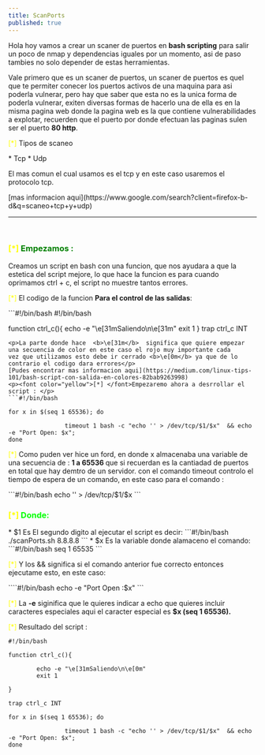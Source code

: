 ```yaml
---
title: ScanPorts
published: true
---
```



<p>Hola hoy vamos a crear un scaner de puertos en <b>bash scripting</b>
para salir un poco de nmap y dependencias iguales por un momento, asi de paso tambies no solo depender de estas
herramientas.</p>

<p>Vale primero que es un scaner de puertos, un scaner de puertos es quel que te permiter conecer los puertos activos
de una maquina para asi poderla vulnerar, pero hay que saber que esta no es la unica forma de poderla vulnerar, exiten
diversas formas de hacerlo una de ella es en la misma pagina web donde la pagina web es la que contiene
vulnerabilidades a explotar, recuerden que el puerto por donde
efectuan las paginas sulen ser el puerto <b>80 http</b>.</p>
<p><font color="yellow">[*]</font> Tipos de scaneo</p>
* Tcp
* Udp
<p>El mas comun el cual usamos es el tcp y en este caso usaremos el protocolo tcp.</p>
[mas informacion aqui](https://www.google.com/search?client=firefox-b-d&q=scaneo+tcp+y+udp)

-------
<br>
<h3><font color="yellow">[*]</font><font color="green"> Empezamos :</font></h3>
<p><font color="yellow"></font> Creamos un script en bash con una funcion, que nos ayudara a que la estetica del script
mejore, lo que hace la funcion es para cuando oprimamos ctrl + c, el script no muestre tantos errores.</p>


<p><font color="yellow">[*]</font> El codigo de la funcion  <b>Para el control de las salidas</b>: </p>
```#!/bin/bash
#!/bin/bash

function ctrl_c(){
	echo -e "\e[31mSaliendo\n\e[31m"
	exit 1
}
trap ctrl_c INT
```
<p>La parte donde hace  <b>\e[31m</b>  significa que quiere empezar una secuencia de color en este caso el rojo muy importante cada
vez que utilizamos esto debe ir cerrado <b>\e[0m</b> ya que de lo contrario el codigo dara errores</p>
[Pudes encontrar mas informacion aqui](https://medium.com/linux-tips-101/bash-script-con-salida-en-colores-82bab9263998)
<p><font color="yellow">[*] </font>Empezaremo ahora a desrrollar el script : </p>
```#!/bin/bash

for x in $(seq 1 65536); do

                timeout 1 bash -c "echo '' > /dev/tcp/$1/$x"  && echo -e "Port Open: $x";
done

```
<p><font color="yellow">[*]</font> Como puden ver hice un ford, en donde x almacenaba una variable de una secuencia de :
<b> 1 a 65536 </b> que si recuerdan es la cantiadad de puertos en total  que hay demtro de un servidor.
con el comando timeout controlo el tiempo de espera de un comando, en este caso para el comando :  </p>
```#!/bin/bash
echo '' > /dev/tcp/$1/$x
```

<h3><font color="yellow">[*]</font><font color="lime"> Donde: </font></h3>
* $1   Es   El segundo digito al ejecutar el script es decir:
```#!/bin/bash
	./scanPorts.sh 8.8.8.8
```
* $x  Es   la variable donde alamaceno el comando:
```#!/bin/bash
   seq 1 65535
```

<p><font color="yellow">[*]</font> Y los && significa si el comando anterior fue correcto entonces ejecutame esto, en este caso:</p>
````#!/bin/bash
echo -e "Port Open :$x"
```
<p><font color="yellow">[*]</font> La <b>-e</b> siginifica que le quieres indicar a echo que quieres incluir caracteres especiales
aqui el caracter especial es <b>$x (seq 1 65536).</b></p>

<p><font color="yellow">[*]</font> Resultado del script : </p>

```#!/bin/bash
#!/bin/bash

function ctrl_c(){

        echo -e "\e[31mSaliendo\n\e[0m"
        exit 1

}

trap ctrl_c INT

for x in $(seq 1 65536); do

                timeout 1 bash -c "echo '' > /dev/tcp/$1/$x"  && echo -e "Port Open: $x";
done

```

